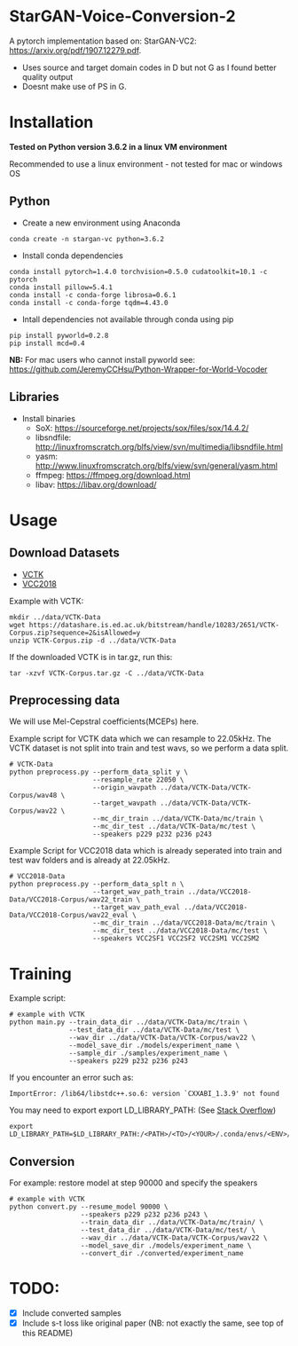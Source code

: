 # StarGAN-Voice-Conversion-2

A pytorch implementation based on: StarGAN-VC2: https://arxiv.org/pdf/1907.12279.pdf.

* Uses source and target domain codes in D but not G as I found better quality output 
* Doesnt make use of PS in G.

# Installation

**Tested on Python version 3.6.2 in a linux VM environment**

Recommended to use a linux environment - not tested for mac or windows OS 

## Python

* Create a new environment using Anaconda
```shell script
conda create -n stargan-vc python=3.6.2
```
* Install conda dependencies
```shell script
conda install pytorch=1.4.0 torchvision=0.5.0 cudatoolkit=10.1 -c pytorch
conda install pillow=5.4.1
conda install -c conda-forge librosa=0.6.1
conda install -c conda-forge tqdm=4.43.0
```

* Intall dependencies not available through conda using pip
```shell script
pip install pyworld=0.2.8
pip install mcd=0.4
```

**NB:** For mac users who cannot install pyworld see: https://github.com/JeremyCCHsu/Python-Wrapper-for-World-Vocoder

## Libraries

* Install binaries
  * SoX: https://sourceforge.net/projects/sox/files/sox/14.4.2/ 
  * libsndfile: http://linuxfromscratch.org/blfs/view/svn/multimedia/libsndfile.html
  * yasm: http://www.linuxfromscratch.org/blfs/view/svn/general/yasm.html
  * ffmpeg: https://ffmpeg.org/download.html
  * libav: https://libav.org/download/

# Usage

## Download Datasets

* [VCTK](https://homepages.inf.ed.ac.uk/jyamagis/page3/page58/page58.html)
* [VCC2018](https://datashare.is.ed.ac.uk/handle/10283/3061?show=full)

Example with VCTK:

```shell script
mkdir ../data/VCTK-Data
wget https://datashare.is.ed.ac.uk/bitstream/handle/10283/2651/VCTK-Corpus.zip?sequence=2&isAllowed=y
unzip VCTK-Corpus.zip -d ../data/VCTK-Data
```

If the downloaded VCTK is in tar.gz, run this:

```shell script
tar -xzvf VCTK-Corpus.tar.gz -C ../data/VCTK-Data
```

## Preprocessing data

We will use Mel-Cepstral coefficients(MCEPs) here.

Example script for VCTK data which we can resample to 22.05kHz. The VCTK dataset is not split into train and test wavs, so we perform a data split.

```shell script
# VCTK-Data
python preprocess.py --perform_data_split y \
                     --resample_rate 22050 \
                     --origin_wavpath ../data/VCTK-Data/VCTK-Corpus/wav48 \
                     --target_wavpath ../data/VCTK-Data/VCTK-Corpus/wav22 \
                     --mc_dir_train ../data/VCTK-Data/mc/train \
                     --mc_dir_test ../data/VCTK-Data/mc/test \
                     --speakers p229 p232 p236 p243
```

Example Script for VCC2018 data which is already seperated into train and test wav folders and is already at 22.05kHz.

```shell script
# VCC2018-Data
python preprocess.py --perform_data_splt n \
                     --target_wav_path_train ../data/VCC2018-Data/VCC2018-Corpus/wav22_train \
                     --target_wav_path_eval ../data/VCC2018-Data/VCC2018-Corpus/wav22_eval \
                     --mc_dir_train ../data/VCC2018-Data/mc/train \
                     --mc_dir_test ../data/VCC2018-Data/mc/test \
                     --speakers VCC2SF1 VCC2SF2 VCC2SM1 VCC2SM2
```

# Training

Example script:

```shell script
# example with VCTK
python main.py --train_data_dir ../data/VCTK-Data/mc/train \
               --test_data_dir ../data/VCTK-Data/mc/test \
               --wav_dir ../data/VCTK-Data/VCTK-Corpus/wav22 \
               --model_save_dir ./models/experiment_name \
               --sample_dir ./samples/experiment_name \
               --speakers p229 p232 p236 p243
```

If you encounter an error such as:

```shell script
ImportError: /lib64/libstdc++.so.6: version `CXXABI_1.3.9' not found
```

You may need to export export LD_LIBRARY_PATH: (See [Stack Overflow](https://stackoverflow.com/questions/49875588/importerror-lib64-libstdc-so-6-version-cxxabi-1-3-9-not-found))

```shell script
export LD_LIBRARY_PATH=$LD_LIBRARY_PATH:/<PATH>/<TO>/<YOUR>/.conda/envs/<ENV>/lib/
```

## Conversion

For example: restore model at step 90000 and specify the speakers

```shell script
# example with VCTK
python convert.py --resume_model 90000 \
                  --speakers p229 p232 p236 p243 \
                  --train_data_dir ../data/VCTK-Data/mc/train/ \
                  --test_data_dir ../data/VCTK-Data/mc/test/ \
                  --wav_dir ../data/VCTK-Data/VCTK-Corpus/wav22 \
                  --model_save_dir ./models/experiment_name \
                  --convert_dir ./converted/experiment_name
```

# TODO:
- [x] Include converted samples
- [x] Include s-t loss like original paper (NB: not exactly the same, see top of this README)
